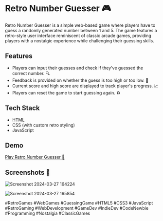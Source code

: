 # Retro Number Guesser 🎮

Retro Number Guesser is a simple web-based game where players have to guess a randomly generated number between 1 and 5. The game features a retro-style user interface reminiscent of classic arcade games, providing players with a nostalgic experience while challenging their guessing skills.

## Features
- Players can input their guesses and check if they've guessed the correct number. 🔍
- Feedback is provided on whether the guess is too high or too low. 🚀
- Current score and high score are displayed to track player's progress. 📈
- Players can reset the game to start guessing again. ♻️

## Tech Stack
- HTML
- CSS (with custom retro styling)
- JavaScript

## Demo
[Play Retro Number Guesser 🎯](https://guess-the-number-taupe-eight.vercel.app/) 

## Screenshots 📸

![Screenshot 2024-03-27 164224](https://github.com/Vishwanathanselvamoorthy/Guess-The-Number/assets/147639866/57e2163c-830f-4a4f-a662-cee7640dd0b7)


![Screenshot 2024-03-27 165854](https://github.com/Vishwanathanselvamoorthy/Guess-The-Number/assets/147639866/05a5d222-87db-40c1-a28b-6d870a756a5f)

#RetroGames #WebGames #GuessingGame #HTML5 #CSS3 #JavaScript #RetroGaming #WebDevelopment #GameDev #IndieDev #CodeNewbie #Programming #Nostalgia #ClassicGames





